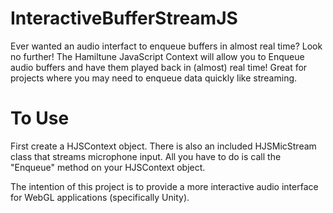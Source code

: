 # InteractiveBufferStreamJS
Ever wanted an audio interfact to enqueue buffers in almost real time? Look no further! The Hamiltune JavaScript Context will allow you to Enqueue audio buffers and have them played back in (almost) real time! Great for projects where you may need to enqueue data quickly like streaming. 

# To Use
First create a HJSContext object. There is also an included HJSMicStream class that streams microphone input. All you have to do is call the "Enqueue" method on your HJSContext object. 

The intention of this project is to provide a more interactive audio interface for WebGL applications (specifically Unity).

